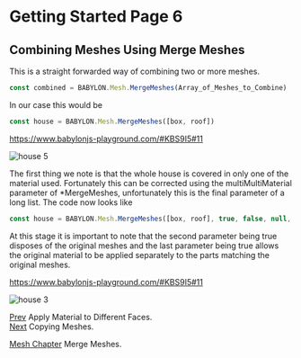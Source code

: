 # Getting Started Page 6
## Combining Meshes Using Merge Meshes
This is a straight forwarded way of combining two or more meshes.

```javascript
const combined = BABYLON.Mesh.MergeMeshes(Array_of_Meshes_to_Combine)
```
In our case this would be
```javascript
const house = BABYLON.Mesh.MergeMeshes([box, roof])
```
https://www.babylonjs-playground.com/#KBS9I5#11

![house 5](/img/campus/house5.png)

The first thing we note is that the whole house is covered in only one of the material used. Fortunately this can be corrected using the multiMultiMaterial parameter of *MergeMeshes, unfortunately this is the final parameter of a long list. The code now looks like
```javascript
const house = BABYLON.Mesh.MergeMeshes([box, roof], true, false, null, false, true);
```
At this stage it is important to note that the second parameter being true disposes of the original meshes and the last parameter being true allows the original material to be applied separately to the parts matching the original meshes.

https://www.babylonjs-playground.com/#KBS9I5#11

![house 3](/img/campus/house3.png)

[Prev](/babylon101/face_materials) Apply Material to Different Faces.  
[Next](/babylon101/copies) Copying Meshes.

[Mesh Chapter](/how_to/how_to_merge_meshes) Merge Meshes.

